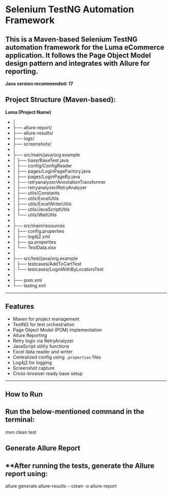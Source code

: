 # Selenium TestNG Automation Framework

This is a Maven-based Selenium TestNG automation framework for the Luma eCommerce application. It follows the Page Object Model design pattern and integrates with Allure for reporting.
---

**Java version recommended: 17**

## Project Structure (Maven-based):  
**Luma (Project Name)**
- │
- ├── allure-report/
- ├── allure-results/
- ├── logs/
- ├── screenshots/
- │
- ├── src/main/java/org.example
- │ ├── base/BaseTest.java
- │ ├── config/ConfigReader
- │ ├── pages/LoginPageFactory.java
- │ ├── pages/LoginPageBy.java
- │ ├── retryanalyzer/AnnotationTransformer
- │ ├── retryanalyzer/RetryAnalyzer
- │ ├── utils/Constants
- │ ├── utils/ExcelUtils
- │ ├── utils/ExcelWriterUtils
- │ ├── utils/JavaScriptUtils
- │ └── utils/WaitUtils
- │
- ├── src/main/resources
- │ ├── config.properties
- │ ├── log4j2.xml
- │ ├── qa.properties
- │ └── TestData.xlsx
- │
- ├── src/test/java/org.example
- │ ├── testcases/AddToCartTest
- │ └── testcases/LoginWithByLocatorsTest
- │
- ├── pom.xml
- └── testng.xml

---

## Features

- Maven for project management
- TestNG for test orchestration
- Page Object Model (POM) implementation
- Allure Reporting
- Retry logic via RetryAnalyzer
- JavaScript utility functions
- Excel data reader and writer
- Centralized config using `.properties` files
- Log4j2 for logging
- Screenshot capture
- Cross-browser ready base setup

---

## How to Run
Run the below-mentioned command in the terminal:
---
mvn clean test

## Generate Allure Report
**After running the tests, generate the Allure report using:
---
allure generate allure-results --clean -o allure-report


